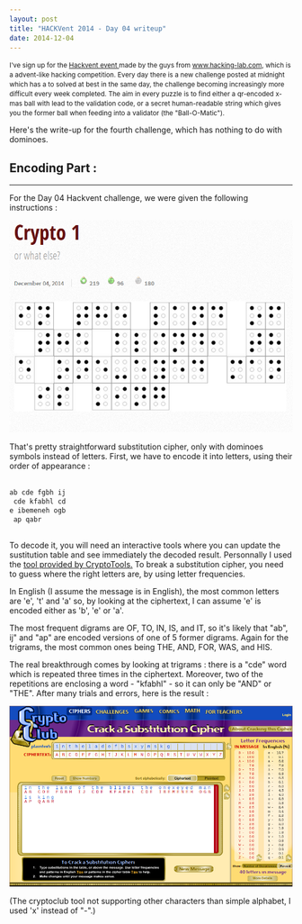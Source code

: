 ```yaml
---
layout: post
title: "HACKVent 2014 - Day 04 writeup"
date: 2014-12-04
---
```

<small>
I've sign up for the <a href = "hackvent.hacking-lab.com"> Hackvent event </a> made by the guys from <a href = "www.hacking-lab.com"> www.hacking-lab.com</a>, which is a advent-like hacking competition. Every day there is a new challenge posted at midnight which has a to solved at best in the same day, the challenge becoming increasingly more difficult every week completed. The aim in every puzzle is to find either a qr-encoded x-mas ball with lead to the validation code, or a secret human-readable string which gives you the former ball when feeding into a validator (the "Ball-O-Matic"). 
</small>

Here's the write-up for the fourth challenge, which has nothing to do with dominoes.

<!--more-->

## Encoding Part :

- - - - - - -


For the Day 04 Hackvent challenge, we were given the following instructions :

![Riddle from hackvent.hacking-lab.com for Day 04](/assets/hackvent/04/riddle.png)

That's pretty straightforward substitution cipher, only with dominoes symbols instead of letters. First, we have to encode it into letters, using their order of appearance : 

<pre>
	<code>
ab cde fgbh ij
 cde kfabhl cd
e ibemeneh ogb
 ap qabr
	</code>
</pre>

To decode it, you will need an interactive tools where you can update the sustitution table and see immediately the decoded result. Personnally I used the <a href="www.cryptoclub.org/tools/cracksub_topframe.php"> tool provided by CryptoTools.</a> To break a substitution cipher, you need to guess where the right letters are, by using letter frequencies.

In English (I assume the message is in English), the most common letters are 'e', 't' and 'a' so, by looking at the ciphertext, I can assume 'e' is encoded either as 'b', 'e' or 'a'.

The most frequent digrams are OF, TO, IN, IS, and IT, so it's likely that "ab", ij" and "ap" are encoded versions of one of 5 former digrams. Again for the trigrams, the most common ones being THE, AND, FOR, WAS, and HIS.

The real breakthrough comes by looking at trigrams : there is a "cde" word which is repeated three times in the ciphertext. Moreover, two of the repetitions are enclosing a word - "kfabhl" - so it can only be "AND" or "THE". After many trials and errors, here is the result :

![Result of the substitution](/assets/hackvent/04/substitution.png)

(The cryptoclub tool not supporting other characters than simple alphabet, I used 'x' instead of "-".)